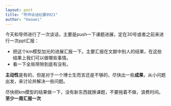 ```yaml
---
layout: post
title: "导师谈话纪要0921"
author: "Haowei"
---
```


今天和导师进行了一次谈话，主要是push一下课题进展，定在30号或者之前来进行一次ppt汇报：
- 把这个km模型加光的进展汇报一下。主要汇报在文献中别人的结果，在这些结果上我们可以做哪些事情。
- 看一下全局带隙到底有没有。

**主动性**是有的，但是对于一个博士生而言还是不够的，尽快出一些**成果**，从小问题出发，来讨论并解决一些问题。

尽快把km模型的结果做一下，没有新东西就换课题，不要拖着不做，浪费时间。**至少一周汇报一次**